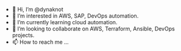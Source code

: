 - 👋  Hi, I’m @dynaknot
- 👀  I’m interested in AWS, SAP, DevOps automation.
- 🌱  I’m currently learning cloud automation.
- 💞️  I’m looking to collaborate on AWS, Terraform, Ansible, DevOps projects.
- 📫  How to reach me ...

<!---
dynaknot/dynaknot is a ✨ special ✨ repository because its `README.md` (this file) appears on your GitHub profile.
You can click the Preview link to take a look at your changes.
--->

